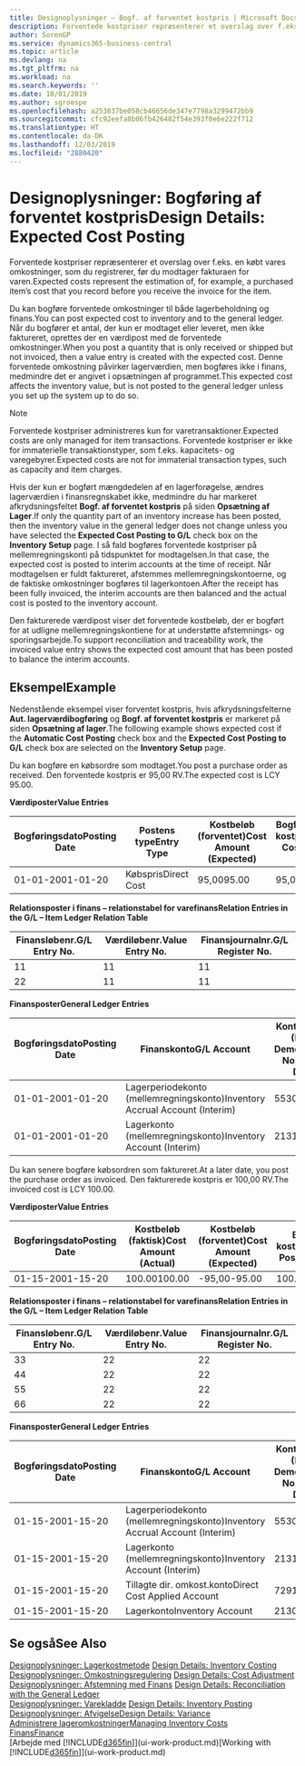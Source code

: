 ```yaml
---
title: Designoplysninger – Bogf. af forventet kostpris | Microsoft Docs
description: Forventede kostpriser repræsenterer et overslag over f.eks. en købt vares omkostninger, som du registrerer, før du modtager fakturaen for varen.
author: SorenGP
ms.service: dynamics365-business-central
ms.topic: article
ms.devlang: na
ms.tgt_pltfrm: na
ms.workload: na
ms.search.keywords: ''
ms.date: 10/01/2019
ms.author: sgroespe
ms.openlocfilehash: a253837be058cb46656de347e7798a3299472bb9
ms.sourcegitcommit: cfc92eefa8b06fb426482f54e393f0e6e222f712
ms.translationtype: HT
ms.contentlocale: da-DK
ms.lasthandoff: 12/03/2019
ms.locfileid: "2880420"
---
```

# <a name="design-details-expected-cost-posting"></a><span data-ttu-id="f591d-103">Designoplysninger: Bogføring af forventet kostpris</span><span class="sxs-lookup"><span data-stu-id="f591d-103">Design Details: Expected Cost Posting</span></span>
<span data-ttu-id="f591d-104">Forventede kostpriser repræsenterer et overslag over f.eks. en købt vares omkostninger, som du registrerer, før du modtager fakturaen for varen.</span><span class="sxs-lookup"><span data-stu-id="f591d-104">Expected costs represent the estimation of, for example, a purchased item’s cost that you record before you receive the invoice for the item.</span></span>  

 <span data-ttu-id="f591d-105">Du kan bogføre forventede omkostninger til både lagerbeholdning og finans.</span><span class="sxs-lookup"><span data-stu-id="f591d-105">You can post expected cost to inventory and to the general ledger.</span></span> <span data-ttu-id="f591d-106">Når du bogfører et antal, der kun er modtaget eller leveret, men ikke faktureret, oprettes der en værdipost med de forventede omkostninger.</span><span class="sxs-lookup"><span data-stu-id="f591d-106">When you post a quantity that is only received or shipped but not invoiced, then a value entry is created with the expected cost.</span></span> <span data-ttu-id="f591d-107">Denne forventede omkostning påvirker lagerværdien, men bogføres ikke i finans, medmindre det er angivet i opsætningen af programmet.</span><span class="sxs-lookup"><span data-stu-id="f591d-107">This expected cost affects the inventory value, but is not posted to the general ledger unless you set up the system up to do so.</span></span>  

> [!NOTE]  
>  <span data-ttu-id="f591d-108">Forventede kostpriser administreres kun for varetransaktioner.</span><span class="sxs-lookup"><span data-stu-id="f591d-108">Expected costs are only managed for item transactions.</span></span> <span data-ttu-id="f591d-109">Forventede kostpriser er ikke for immaterielle transaktionstyper, som f.eks. kapacitets- og varegebyrer.</span><span class="sxs-lookup"><span data-stu-id="f591d-109">Expected costs are not for immaterial transaction types, such as capacity and item charges.</span></span>  

 <span data-ttu-id="f591d-110">Hvis der kun er bogført mængdedelen af en lagerforøgelse, ændres lagerværdien i finansregnskabet ikke, medmindre du har markeret afkrydsningsfeltet **Bogf. af forventet kostpris** på siden **Opsætning af Lager**.</span><span class="sxs-lookup"><span data-stu-id="f591d-110">If only the quantity part of an inventory increase has been posted, then the inventory value in the general ledger does not change unless you have selected the **Expected Cost Posting to G/L** check box on the **Inventory Setup** page.</span></span> <span data-ttu-id="f591d-111">I så fald bogføres forventede kostpriser på mellemregningskonti på tidspunktet for modtagelsen.</span><span class="sxs-lookup"><span data-stu-id="f591d-111">In that case, the expected cost is posted to interim accounts at the time of receipt.</span></span> <span data-ttu-id="f591d-112">Når modtagelsen er fuldt faktureret, afstemmes mellemregningskontoerne, og de faktiske omkostninger bogføres til lagerkontoen.</span><span class="sxs-lookup"><span data-stu-id="f591d-112">After the receipt has been fully invoiced, the interim accounts are then balanced and the actual cost is posted to the inventory account.</span></span>  

 <span data-ttu-id="f591d-113">Den fakturerede værdipost viser det forventede kostbeløb, der er bogført for at udligne mellemregningskontiene for at understøtte afstemnings- og sporingsarbejde.</span><span class="sxs-lookup"><span data-stu-id="f591d-113">To support reconciliation and traceability work, the invoiced value entry shows the expected cost amount that has been posted to balance the interim accounts.</span></span>  

## <a name="example"></a><span data-ttu-id="f591d-114">Eksempel</span><span class="sxs-lookup"><span data-stu-id="f591d-114">Example</span></span>  
 <span data-ttu-id="f591d-115">Nedenstående eksempel viser forventet kostpris, hvis afkrydsningsfelterne **Aut. lagerværdibogføring** og **Bogf. af forventet kostpris** er markeret på siden **Opsætning af lager**.</span><span class="sxs-lookup"><span data-stu-id="f591d-115">The following example shows expected cost if the **Automatic Cost Posting** check box and the **Expected Cost Posting to G/L** check box are selected on the **Inventory Setup** page.</span></span>  

 <span data-ttu-id="f591d-116">Du kan bogføre en købsordre som modtaget.</span><span class="sxs-lookup"><span data-stu-id="f591d-116">You post a purchase order as received.</span></span> <span data-ttu-id="f591d-117">Den forventede kostpris er 95,00 RV.</span><span class="sxs-lookup"><span data-stu-id="f591d-117">The expected cost is LCY 95.00.</span></span>  

 <span data-ttu-id="f591d-118">**Værdiposter**</span><span class="sxs-lookup"><span data-stu-id="f591d-118">**Value Entries**</span></span>  

|<span data-ttu-id="f591d-119">Bogføringsdato</span><span class="sxs-lookup"><span data-stu-id="f591d-119">Posting Date</span></span>|<span data-ttu-id="f591d-120">Postens type</span><span class="sxs-lookup"><span data-stu-id="f591d-120">Entry Type</span></span>|<span data-ttu-id="f591d-121">Kostbeløb (forventet)</span><span class="sxs-lookup"><span data-stu-id="f591d-121">Cost Amount (Expected)</span></span>|<span data-ttu-id="f591d-122">Bogført forventet kostpris</span><span class="sxs-lookup"><span data-stu-id="f591d-122">Expected Cost Posted to G/L</span></span>|<span data-ttu-id="f591d-123">Forventet kostpris</span><span class="sxs-lookup"><span data-stu-id="f591d-123">Expected Cost</span></span>|<span data-ttu-id="f591d-124">Varepostløbenr.</span><span class="sxs-lookup"><span data-stu-id="f591d-124">Item Ledger Entry No.</span></span>|<span data-ttu-id="f591d-125">Løbenr.</span><span class="sxs-lookup"><span data-stu-id="f591d-125">Entry No.</span></span>|  
|------------------|----------------|------------------------------|----------------------------------|-------------------|---------------------------|---------------|  
|<span data-ttu-id="f591d-126">01-01-20</span><span class="sxs-lookup"><span data-stu-id="f591d-126">01-01-20</span></span>|<span data-ttu-id="f591d-127">Købspris</span><span class="sxs-lookup"><span data-stu-id="f591d-127">Direct Cost</span></span>|<span data-ttu-id="f591d-128">95,00</span><span class="sxs-lookup"><span data-stu-id="f591d-128">95.00</span></span>|<span data-ttu-id="f591d-129">95,00</span><span class="sxs-lookup"><span data-stu-id="f591d-129">95.00</span></span>|<span data-ttu-id="f591d-130">Ja</span><span class="sxs-lookup"><span data-stu-id="f591d-130">Yes</span></span>|<span data-ttu-id="f591d-131">1</span><span class="sxs-lookup"><span data-stu-id="f591d-131">1</span></span>|<span data-ttu-id="f591d-132">1</span><span class="sxs-lookup"><span data-stu-id="f591d-132">1</span></span>|  

 <span data-ttu-id="f591d-133">**Relationsposter i finans – relationstabel for varefinans**</span><span class="sxs-lookup"><span data-stu-id="f591d-133">**Relation Entries in the G/L – Item Ledger Relation Table**</span></span>  

|<span data-ttu-id="f591d-134">Finansløbenr.</span><span class="sxs-lookup"><span data-stu-id="f591d-134">G/L Entry No.</span></span>|<span data-ttu-id="f591d-135">Værdiløbenr.</span><span class="sxs-lookup"><span data-stu-id="f591d-135">Value Entry No.</span></span>|<span data-ttu-id="f591d-136">Finansjournalnr.</span><span class="sxs-lookup"><span data-stu-id="f591d-136">G/L Register No.</span></span>|  
|--------------------|---------------------|-----------------------|  
|<span data-ttu-id="f591d-137">1</span><span class="sxs-lookup"><span data-stu-id="f591d-137">1</span></span>|<span data-ttu-id="f591d-138">1</span><span class="sxs-lookup"><span data-stu-id="f591d-138">1</span></span>|<span data-ttu-id="f591d-139">1</span><span class="sxs-lookup"><span data-stu-id="f591d-139">1</span></span>|  
|<span data-ttu-id="f591d-140">2</span><span class="sxs-lookup"><span data-stu-id="f591d-140">2</span></span>|<span data-ttu-id="f591d-141">1</span><span class="sxs-lookup"><span data-stu-id="f591d-141">1</span></span>|<span data-ttu-id="f591d-142">1</span><span class="sxs-lookup"><span data-stu-id="f591d-142">1</span></span>|  

 <span data-ttu-id="f591d-143">**Finansposter**</span><span class="sxs-lookup"><span data-stu-id="f591d-143">**General Ledger Entries**</span></span>  

|<span data-ttu-id="f591d-144">Bogføringsdato</span><span class="sxs-lookup"><span data-stu-id="f591d-144">Posting Date</span></span>|<span data-ttu-id="f591d-145">Finanskonto</span><span class="sxs-lookup"><span data-stu-id="f591d-145">G/L Account</span></span>|<span data-ttu-id="f591d-146">Kontonummer (En-US Demo)</span><span class="sxs-lookup"><span data-stu-id="f591d-146">Account No. (En-US Demo)</span></span>|<span data-ttu-id="f591d-147">Beløb</span><span class="sxs-lookup"><span data-stu-id="f591d-147">Amount</span></span>|<span data-ttu-id="f591d-148">Løbenr.</span><span class="sxs-lookup"><span data-stu-id="f591d-148">Entry No.</span></span>|  
|------------------|------------------|---------------------------------|------------|---------------|  
|<span data-ttu-id="f591d-149">01-01-20</span><span class="sxs-lookup"><span data-stu-id="f591d-149">01-01-20</span></span>|<span data-ttu-id="f591d-150">Lagerperiodekonto (mellemregningskonto)</span><span class="sxs-lookup"><span data-stu-id="f591d-150">Inventory Accrual Account (Interim)</span></span>|<span data-ttu-id="f591d-151">5530</span><span class="sxs-lookup"><span data-stu-id="f591d-151">5530</span></span>|<span data-ttu-id="f591d-152">-95,00</span><span class="sxs-lookup"><span data-stu-id="f591d-152">-95.00</span></span>|<span data-ttu-id="f591d-153">2</span><span class="sxs-lookup"><span data-stu-id="f591d-153">2</span></span>|  
|<span data-ttu-id="f591d-154">01-01-20</span><span class="sxs-lookup"><span data-stu-id="f591d-154">01-01-20</span></span>|<span data-ttu-id="f591d-155">Lagerkonto (mellemregningskonto)</span><span class="sxs-lookup"><span data-stu-id="f591d-155">Inventory Account (Interim)</span></span>|<span data-ttu-id="f591d-156">2131</span><span class="sxs-lookup"><span data-stu-id="f591d-156">2131</span></span>|<span data-ttu-id="f591d-157">95,00</span><span class="sxs-lookup"><span data-stu-id="f591d-157">95.00</span></span>|<span data-ttu-id="f591d-158">1</span><span class="sxs-lookup"><span data-stu-id="f591d-158">1</span></span>|  

 <span data-ttu-id="f591d-159">Du kan senere bogføre købsordren som faktureret.</span><span class="sxs-lookup"><span data-stu-id="f591d-159">At a later date, you post the purchase order as invoiced.</span></span> <span data-ttu-id="f591d-160">Den fakturerede kostpris er 100,00 RV.</span><span class="sxs-lookup"><span data-stu-id="f591d-160">The invoiced cost is LCY 100.00.</span></span>  

 <span data-ttu-id="f591d-161">**Værdiposter**</span><span class="sxs-lookup"><span data-stu-id="f591d-161">**Value Entries**</span></span>  

|<span data-ttu-id="f591d-162">Bogføringsdato</span><span class="sxs-lookup"><span data-stu-id="f591d-162">Posting Date</span></span>|<span data-ttu-id="f591d-163">Kostbeløb (faktisk)</span><span class="sxs-lookup"><span data-stu-id="f591d-163">Cost Amount (Actual)</span></span>|<span data-ttu-id="f591d-164">Kostbeløb (forventet)</span><span class="sxs-lookup"><span data-stu-id="f591d-164">Cost Amount (Expected)</span></span>|<span data-ttu-id="f591d-165">Bogført kostværdi</span><span class="sxs-lookup"><span data-stu-id="f591d-165">Cost Posted to G/L</span></span>|<span data-ttu-id="f591d-166">Forventet kostpris</span><span class="sxs-lookup"><span data-stu-id="f591d-166">Expected Cost</span></span>|<span data-ttu-id="f591d-167">Varepostløbenr.</span><span class="sxs-lookup"><span data-stu-id="f591d-167">Item Ledger Entry No.</span></span>|<span data-ttu-id="f591d-168">Løbenr.</span><span class="sxs-lookup"><span data-stu-id="f591d-168">Entry No.</span></span>|  
|------------------|----------------------------|------------------------------|-------------------------|-------------------|---------------------------|---------------|  
|<span data-ttu-id="f591d-169">01-15-20</span><span class="sxs-lookup"><span data-stu-id="f591d-169">01-15-20</span></span>|<span data-ttu-id="f591d-170">100.00</span><span class="sxs-lookup"><span data-stu-id="f591d-170">100.00</span></span>|<span data-ttu-id="f591d-171">-95,00</span><span class="sxs-lookup"><span data-stu-id="f591d-171">-95.00</span></span>|<span data-ttu-id="f591d-172">100.00</span><span class="sxs-lookup"><span data-stu-id="f591d-172">100.00</span></span>|<span data-ttu-id="f591d-173">Nej</span><span class="sxs-lookup"><span data-stu-id="f591d-173">No</span></span>|<span data-ttu-id="f591d-174">1</span><span class="sxs-lookup"><span data-stu-id="f591d-174">1</span></span>|<span data-ttu-id="f591d-175">2</span><span class="sxs-lookup"><span data-stu-id="f591d-175">2</span></span>|  

 <span data-ttu-id="f591d-176">**Relationsposter i finans – relationstabel for varefinans**</span><span class="sxs-lookup"><span data-stu-id="f591d-176">**Relation Entries in the G/L – Item Ledger Relation Table**</span></span>  

|<span data-ttu-id="f591d-177">Finansløbenr.</span><span class="sxs-lookup"><span data-stu-id="f591d-177">G/L Entry No.</span></span>|<span data-ttu-id="f591d-178">Værdiløbenr.</span><span class="sxs-lookup"><span data-stu-id="f591d-178">Value Entry No.</span></span>|<span data-ttu-id="f591d-179">Finansjournalnr.</span><span class="sxs-lookup"><span data-stu-id="f591d-179">G/L Register No.</span></span>|  
|--------------------|---------------------|-----------------------|  
|<span data-ttu-id="f591d-180">3</span><span class="sxs-lookup"><span data-stu-id="f591d-180">3</span></span>|<span data-ttu-id="f591d-181">2</span><span class="sxs-lookup"><span data-stu-id="f591d-181">2</span></span>|<span data-ttu-id="f591d-182">2</span><span class="sxs-lookup"><span data-stu-id="f591d-182">2</span></span>|  
|<span data-ttu-id="f591d-183">4</span><span class="sxs-lookup"><span data-stu-id="f591d-183">4</span></span>|<span data-ttu-id="f591d-184">2</span><span class="sxs-lookup"><span data-stu-id="f591d-184">2</span></span>|<span data-ttu-id="f591d-185">2</span><span class="sxs-lookup"><span data-stu-id="f591d-185">2</span></span>|  
|<span data-ttu-id="f591d-186">5</span><span class="sxs-lookup"><span data-stu-id="f591d-186">5</span></span>|<span data-ttu-id="f591d-187">2</span><span class="sxs-lookup"><span data-stu-id="f591d-187">2</span></span>|<span data-ttu-id="f591d-188">2</span><span class="sxs-lookup"><span data-stu-id="f591d-188">2</span></span>|  
|<span data-ttu-id="f591d-189">6</span><span class="sxs-lookup"><span data-stu-id="f591d-189">6</span></span>|<span data-ttu-id="f591d-190">2</span><span class="sxs-lookup"><span data-stu-id="f591d-190">2</span></span>|<span data-ttu-id="f591d-191">2</span><span class="sxs-lookup"><span data-stu-id="f591d-191">2</span></span>|  

 <span data-ttu-id="f591d-192">**Finansposter**</span><span class="sxs-lookup"><span data-stu-id="f591d-192">**General Ledger Entries**</span></span>  

|<span data-ttu-id="f591d-193">Bogføringsdato</span><span class="sxs-lookup"><span data-stu-id="f591d-193">Posting Date</span></span>|<span data-ttu-id="f591d-194">Finanskonto</span><span class="sxs-lookup"><span data-stu-id="f591d-194">G/L Account</span></span>|<span data-ttu-id="f591d-195">Kontonummer (En-US Demo)</span><span class="sxs-lookup"><span data-stu-id="f591d-195">Account No. (En-US Demo)</span></span>|<span data-ttu-id="f591d-196">Beløb</span><span class="sxs-lookup"><span data-stu-id="f591d-196">Amount</span></span>|<span data-ttu-id="f591d-197">Løbenr.</span><span class="sxs-lookup"><span data-stu-id="f591d-197">Entry No.</span></span>|  
|------------------|------------------|---------------------------------|------------|---------------|  
|<span data-ttu-id="f591d-198">01-15-20</span><span class="sxs-lookup"><span data-stu-id="f591d-198">01-15-20</span></span>|<span data-ttu-id="f591d-199">Lagerperiodekonto (mellemregningskonto)</span><span class="sxs-lookup"><span data-stu-id="f591d-199">Inventory Accrual Account (Interim)</span></span>|<span data-ttu-id="f591d-200">5530</span><span class="sxs-lookup"><span data-stu-id="f591d-200">5530</span></span>|<span data-ttu-id="f591d-201">95,00</span><span class="sxs-lookup"><span data-stu-id="f591d-201">95.00</span></span>|<span data-ttu-id="f591d-202">4</span><span class="sxs-lookup"><span data-stu-id="f591d-202">4</span></span>|  
|<span data-ttu-id="f591d-203">01-15-20</span><span class="sxs-lookup"><span data-stu-id="f591d-203">01-15-20</span></span>|<span data-ttu-id="f591d-204">Lagerkonto (mellemregningskonto)</span><span class="sxs-lookup"><span data-stu-id="f591d-204">Inventory Account (Interim)</span></span>|<span data-ttu-id="f591d-205">2131</span><span class="sxs-lookup"><span data-stu-id="f591d-205">2131</span></span>|<span data-ttu-id="f591d-206">-95,00</span><span class="sxs-lookup"><span data-stu-id="f591d-206">-95.00</span></span>|<span data-ttu-id="f591d-207">3</span><span class="sxs-lookup"><span data-stu-id="f591d-207">3</span></span>|  
|<span data-ttu-id="f591d-208">01-15-20</span><span class="sxs-lookup"><span data-stu-id="f591d-208">01-15-20</span></span>|<span data-ttu-id="f591d-209">Tillagte dir. omkost.konto</span><span class="sxs-lookup"><span data-stu-id="f591d-209">Direct Cost Applied Account</span></span>|<span data-ttu-id="f591d-210">7291</span><span class="sxs-lookup"><span data-stu-id="f591d-210">7291</span></span>|<span data-ttu-id="f591d-211">-100</span><span class="sxs-lookup"><span data-stu-id="f591d-211">-100</span></span>|<span data-ttu-id="f591d-212">6</span><span class="sxs-lookup"><span data-stu-id="f591d-212">6</span></span>|  
|<span data-ttu-id="f591d-213">01-15-20</span><span class="sxs-lookup"><span data-stu-id="f591d-213">01-15-20</span></span>|<span data-ttu-id="f591d-214">Lagerkonto</span><span class="sxs-lookup"><span data-stu-id="f591d-214">Inventory Account</span></span>|<span data-ttu-id="f591d-215">2130</span><span class="sxs-lookup"><span data-stu-id="f591d-215">2130</span></span>|<span data-ttu-id="f591d-216">100</span><span class="sxs-lookup"><span data-stu-id="f591d-216">100</span></span>|<span data-ttu-id="f591d-217">5</span><span class="sxs-lookup"><span data-stu-id="f591d-217">5</span></span>|  

## <a name="see-also"></a><span data-ttu-id="f591d-218">Se også</span><span class="sxs-lookup"><span data-stu-id="f591d-218">See Also</span></span>
 <span data-ttu-id="f591d-219">[Designoplysninger: Lagerkostmetode](design-details-inventory-costing.md) </span><span class="sxs-lookup"><span data-stu-id="f591d-219">[Design Details: Inventory Costing](design-details-inventory-costing.md) </span></span>  
 <span data-ttu-id="f591d-220">[Designoplysninger: Omkostningsregulering](design-details-cost-adjustment.md) </span><span class="sxs-lookup"><span data-stu-id="f591d-220">[Design Details: Cost Adjustment](design-details-cost-adjustment.md) </span></span>  
 <span data-ttu-id="f591d-221">[Designoplysninger: Afstemning med Finans](design-details-reconciliation-with-the-general-ledger.md) </span><span class="sxs-lookup"><span data-stu-id="f591d-221">[Design Details: Reconciliation with the General Ledger](design-details-reconciliation-with-the-general-ledger.md) </span></span>  
 <span data-ttu-id="f591d-222">[Designoplysninger: Varekladde](design-details-inventory-posting.md) </span><span class="sxs-lookup"><span data-stu-id="f591d-222">[Design Details: Inventory Posting](design-details-inventory-posting.md) </span></span>  
 [<span data-ttu-id="f591d-223">Designoplysninger: Afvigelse</span><span class="sxs-lookup"><span data-stu-id="f591d-223">Design Details: Variance</span></span>](design-details-variance.md)  
 [<span data-ttu-id="f591d-224">Administrere lageromkostninger</span><span class="sxs-lookup"><span data-stu-id="f591d-224">Managing Inventory Costs</span></span>](finance-manage-inventory-costs.md)  
 [<span data-ttu-id="f591d-225">Finans</span><span class="sxs-lookup"><span data-stu-id="f591d-225">Finance</span></span>](finance.md)  
 <span data-ttu-id="f591d-226">[Arbejde med [!INCLUDE[d365fin](includes/d365fin_md.md)]](ui-work-product.md)</span><span class="sxs-lookup"><span data-stu-id="f591d-226">[Working with [!INCLUDE[d365fin](includes/d365fin_md.md)]](ui-work-product.md)</span></span>
